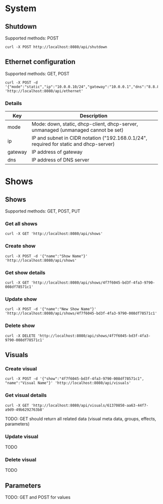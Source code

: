 # System

## Shutdown

Supported methods: POST

    curl -X POST http://localhost:8080/api/shutdown

## Ethernet configuration

Supported methods: GET, POST

    curl -X POST -d '{"mode":"static","ip":"10.0.0.10/24","gateway":"10.0.0.1","dns":"8.8.8.8"}' 'http://localhost:8080/api/ethernet'

### Details
Key     | Description
--------|---------------------
mode    | Mode: down, static, dhcp-client, dhcp-server, unmanaged (unmanaged cannot be set)
ip      | IP and subnet in CIDR notation ("192.168.0.1/24", required for static and dhcp-server)
gateway | IP address of gateway
dns     | IP address of DNS server

# Shows

## Shows

Supported methods: GET, POST, PUT

### Get all shows

    curl -X GET 'http://localhost:8080/api/shows'

### Create show

    curl -X POST -d '{"name":"Show Name"}' 'http://localhost:8080/api/shows'

### Get show details

    curl -X GET 'http://localhost:8080/api/shows/4f7f6045-bd3f-4fa3-9790-008df78571c1'

### Update show

    curl -X POST -d '{"name":"New Show Name"}' 'http://localhost:8080/api/shows/4f7f6045-bd3f-4fa3-9790-008df78571c1'

### Delete show

    curl -X DELETE 'http://localhost:8080/api/shows/4f7f6045-bd3f-4fa3-9790-008df78571c1'

## Visuals

### Create visual

    curl -X POST -d '{"show":"4f7f6045-bd3f-4fa3-9790-008df78571c1", "name":"Visual Name"}' 'http://localhost:8080/api/visuals'

### Get visual details

    curl -X GET 'http://localhost:8080/api/visuals/61370850-aa63-44f7-a9d9-49b6292763b8'

TODO: GET should return all related data (visual meta data, groups, effects, parameters)

### Update visual

TODO

### Delete visual

TODO

## Parameters

TODO: GET and POST for values

